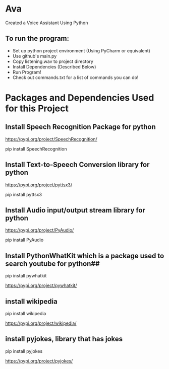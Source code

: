 # Ava
Created a Voice Assistant Using Python

## To run the program: ## 
- Set up python project environment (Using PyCharm or equivalent)
- Use github's main.py
- Copy listening.wav to project directory
- Install Dependencies (Described Below)
- Run Program!
- Check out commands.txt for a list of commands you can do!

#   Packages and Dependencies Used for this Project   #

## Install Speech Recognition Package for python ##

https://pypi.org/project/SpeechRecognition/

pip install SpeechRecognition


## Install Text-to-Speech Conversion library for python ##

https://pypi.org/project/pyttsx3/

pip install pyttsx3


## Install Audio input/output stream library for python ##

https://pypi.org/project/PyAudio/

pip install PyAudio


## Install PythonWhatKit which is a package used to search youtube for python##

pip install pywhatkit

https://pypi.org/project/pywhatkit/


## install wikipedia ##

pip install wikipedia

https://pypi.org/project/wikipedia/



## install pyjokes, library that has jokes ##

pip install pyjokes

https://pypi.org/project/pyjokes/

